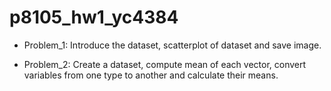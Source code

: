 # p8105_hw1_yc4384

* Problem_1: Introduce the dataset, scatterplot of dataset and save image.

* Problem_2: Create a dataset, compute mean of each vector, convert variables from one type to another and calculate their means.
